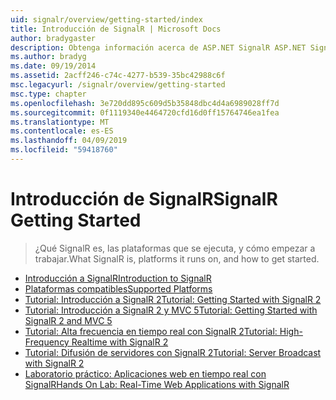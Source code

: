 ```yaml
---
uid: signalr/overview/getting-started/index
title: Introducción de SignalR | Microsoft Docs
author: bradygaster
description: Obtenga información acerca de ASP.NET SignalR ASP.NET SignalR es una nueva biblioteca para desarrolladores de ASP.NET que facilita la funcionalidad de desarrollo web en tiempo real. SignalR permite a bi...
ms.author: bradyg
ms.date: 09/19/2014
ms.assetid: 2acff246-c74c-4277-b539-35bc42988c6f
msc.legacyurl: /signalr/overview/getting-started
msc.type: chapter
ms.openlocfilehash: 3e720dd895c609d5b35848dbc4d4a6989028ff7d
ms.sourcegitcommit: 0f1119340e4464720cfd16d0ff15764746ea1fea
ms.translationtype: MT
ms.contentlocale: es-ES
ms.lasthandoff: 04/09/2019
ms.locfileid: "59418760"
---
```

# <a name="signalr-getting-started"></a><span data-ttu-id="9dcf9-104">Introducción de SignalR</span><span class="sxs-lookup"><span data-stu-id="9dcf9-104">SignalR Getting Started</span></span>

> <span data-ttu-id="9dcf9-105">¿Qué SignalR es, las plataformas que se ejecuta, y cómo empezar a trabajar.</span><span class="sxs-lookup"><span data-stu-id="9dcf9-105">What SignalR is, platforms it runs on, and how to get started.</span></span>


- [<span data-ttu-id="9dcf9-106">Introducción a SignalR</span><span class="sxs-lookup"><span data-stu-id="9dcf9-106">Introduction to SignalR</span></span>](introduction-to-signalr.md)
- [<span data-ttu-id="9dcf9-107">Plataformas compatibles</span><span class="sxs-lookup"><span data-stu-id="9dcf9-107">Supported Platforms</span></span>](supported-platforms.md)
- [<span data-ttu-id="9dcf9-108">Tutorial: Introducción a SignalR 2</span><span class="sxs-lookup"><span data-stu-id="9dcf9-108">Tutorial: Getting Started with SignalR 2</span></span>](tutorial-getting-started-with-signalr.md)
- [<span data-ttu-id="9dcf9-109">Tutorial: Introducción a SignalR 2 y MVC 5</span><span class="sxs-lookup"><span data-stu-id="9dcf9-109">Tutorial: Getting Started with SignalR 2 and MVC 5</span></span>](tutorial-getting-started-with-signalr-and-mvc.md)
- [<span data-ttu-id="9dcf9-110">Tutorial: Alta frecuencia en tiempo real con SignalR 2</span><span class="sxs-lookup"><span data-stu-id="9dcf9-110">Tutorial: High-Frequency Realtime with SignalR 2</span></span>](tutorial-high-frequency-realtime-with-signalr.md)
- [<span data-ttu-id="9dcf9-111">Tutorial: Difusión de servidores con SignalR 2</span><span class="sxs-lookup"><span data-stu-id="9dcf9-111">Tutorial: Server Broadcast with SignalR 2</span></span>](tutorial-server-broadcast-with-signalr.md)
- [<span data-ttu-id="9dcf9-112">Laboratorio práctico: Aplicaciones web en tiempo real con SignalR</span><span class="sxs-lookup"><span data-stu-id="9dcf9-112">Hands On Lab: Real-Time Web Applications with SignalR</span></span>](real-time-web-applications-with-signalr.md)
